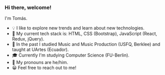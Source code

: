 ### Hi there, welcome!

I'm Tomás.

- 💡  I like to explore new trends and learn about new technologies.
- 🌱  My current tech stack is: HTML, CSS (Bootstrap), JavaScript (React, Redux, jQuery).
- 🎸  In the past I studied Music and Music Production (USFQ, Berklee) and taught at UArtes (Ecuador).
- 🎓  Currently I'm studying Computer Science (FU-Berlin).
- 💬  My pronouns are he/him.
- 😀  Feel free to reach out to me! 
